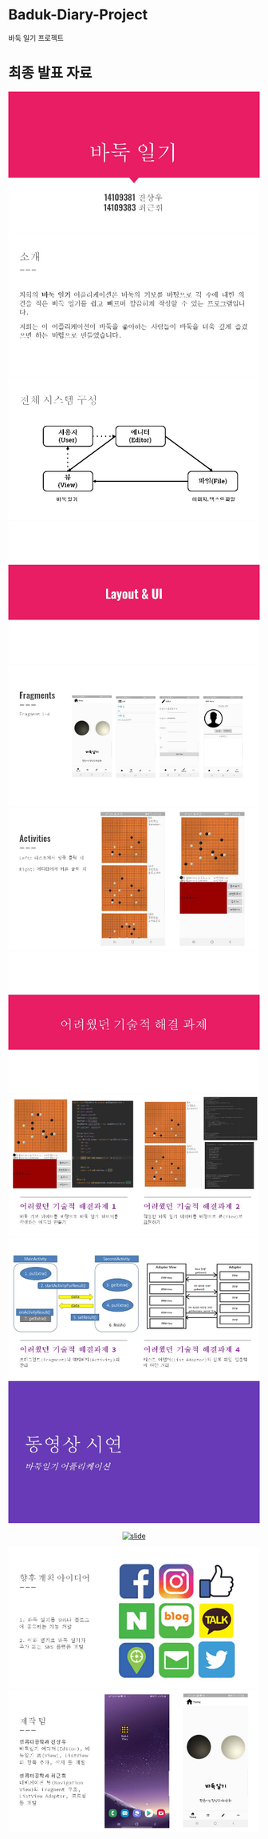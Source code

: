 # Baduk-Diary-Project
바둑 일기 프로젝트

# 최종 발표 자료

![slide](./images/슬라이드1.JPG)
![slide](./images/슬라이드2.JPG)
![slide](./images/슬라이드3.JPG)
![slide](./images/슬라이드4.JPG)
![slide](./images/슬라이드5.JPG)
![slide](./images/슬라이드6.JPG)
![slide](./images/슬라이드7.JPG)
![slide](./images/슬라이드8.JPG)
![slide](./images/슬라이드9.JPG)
![slide](./images/슬라이드10.JPG)

<center>

[![slide](http://img.youtube.com/vi/KSzrfWE4x3w/0.jpg)](https://youtu.be/KSzrfWE4x3w)

</center>

![slide](./images/슬라이드12.JPG)
![slide](./images/슬라이드13.JPG)
